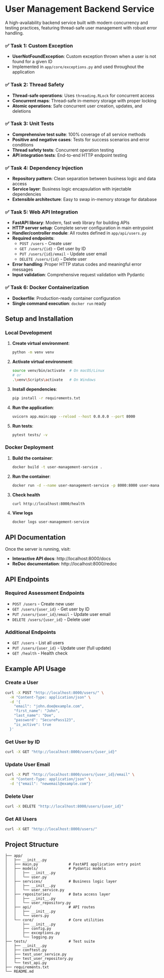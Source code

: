 # User Management Backend Service

A high-availability backend service built with modern concurrency and testing practices, featuring thread-safe user management with robust error handling.

### ✅ Task 1: Custom Exception
- **UserNotFoundException**: Custom exception thrown when a user is not found for a given ID
- Implemented in `app/core/exceptions.py` and used throughout the application

### ✅ Task 2: Thread Safety
- **Thread-safe operations**: Uses `threading.RLock` for concurrent access
- **Concurrent maps**: Thread-safe in-memory storage with proper locking
- **Atomic operations**: Safe concurrent user creation, updates, and deletions

### ✅ Task 3: Unit Tests
- **Comprehensive test suite**: 100% coverage of all service methods
- **Positive and negative cases**: Tests for success scenarios and error conditions
- **Thread safety tests**: Concurrent operation testing
- **API integration tests**: End-to-end HTTP endpoint testing

### ✅ Task 4: Dependency Injection
- **Repository pattern**: Clean separation between business logic and data access
- **Service layer**: Business logic encapsulation with injectable dependencies
- **Extensible architecture**: Easy to swap in-memory storage for database

### ✅ Task 5: Web API Integration
- **FastAPI library**: Modern, fast web library for building APIs
- **HTTP server setup**: Complete server configuration in main entrypoint
- **Handler/controller module**: All routes defined in `app/api/users.py`
- **Required endpoints**:
  - `POST /users` - Create user
  - `GET /users/{id}` - Get user by ID
  - `PUT /users/{id}/email` - Update user email
  - `DELETE /users/{id}` - Delete user
- **Error handling**: Proper HTTP status codes and meaningful error messages
- **Input validation**: Comprehensive request validation with Pydantic

### ✅ Task 6: Docker Containerization
- **Dockerfile**: Production-ready container configuration
- **Single command execution**: `docker run` ready

## Setup and Installation

### Local Development

1. **Create virtual environment**:
   ```bash
   python -m venv venv
   ```

2. **Activate virtual environment**:
   ```bash
   source venv/bin/activate  # On macOS/Linux
   # or
   .\venv\Scripts\activate   # On Windows
   ```

3. **Install dependencies**:
   ```bash
   pip install -r requirements.txt
   ```

4. **Run the application**:
   ```bash
   uvicorn app.main:app --reload --host 0.0.0.0 --port 8000
   ```

5. **Run tests**:
   ```bash
   pytest tests/ -v
   ```

### Docker Deployment

1. **Build the container**:
   ```bash
   docker build -t user-management-service .
   ```

2. **Run the container**:
   ```bash
   docker run -d --name user-management-service -p 8000:8000 user-management-service
   ```

3. **Check health**
   ```bash
   curl http://localhost:8000/health
   ```

4. **View logs**
   ```bash
   docker logs user-management-service
   ```

## API Documentation

Once the server is running, visit:
- **Interactive API docs**: http://localhost:8000/docs
- **ReDoc documentation**: http://localhost:8000/redoc

## API Endpoints

### Required Assessment Endpoints
- `POST /users` - Create new user
- `GET /users/{user_id}` - Get user by ID
- `PUT /users/{user_id}/email` - Update user email
- `DELETE /users/{user_id}` - Delete user

### Additional Endpoints
- `GET /users` - List all users
- `PUT /users/{user_id}` - Update user (full update)
- `GET /health` - Health check

## Example API Usage

### Create a User
```bash
curl -X POST "http://localhost:8000/users/" \
  -H "Content-Type: application/json" \
  -d '{
    "email": "john.doe@example.com",
    "first_name": "John",
    "last_name": "Doe",
    "password": "SecurePass123",
    "is_active": true
  }'
```

### Get User by ID
```bash
curl -X GET "http://localhost:8000/users/{user_id}"
```

### Update User Email
```bash
curl -X PUT "http://localhost:8000/users/{user_id}/email" \
  -H "Content-Type: application/json" \
  -d '{"email": "newemail@example.com"}'
```

### Delete User
```bash
curl -X DELETE "http://localhost:8000/users/{user_id}"
```

### Get All Users
```bash
curl -X GET "http://localhost:8000/users/"
```

## Project Structure

```
├── app/
│   ├── __init__.py
│   ├── main.py              # FastAPI application entry point
│   ├── models/              # Pydantic models
│   │   ├── __init__.py
│   │   └── user.py
│   ├── services/            # Business logic layer
│   │   ├── __init__.py
│   │   └── user_service.py
│   ├── repositories/        # Data access layer
│   │   ├── __init__.py
│   │   └── user_repository.py
│   ├── api/                 # API routes
│   │   ├── __init__.py
│   │   └── users.py
│   └── core/                # Core utilities
│       ├── __init__.py
│       ├── config.py
│       ├── exceptions.py
│       └── logging.py
├── tests/                   # Test suite
│   ├── __init__.py
│   ├── conftest.py
│   ├── test_user_service.py
│   ├── test_user_repository.py
│   └── test_api.py
├── requirements.txt
└── README.md
```